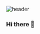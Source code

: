![header](https://capsule-render.vercel.app/api?type=Soft&color=#FE2E2E&height=100&section=header&text=재능은%20피워%20내는%20것,%20센스는%20갈고%20닦는%20것&fontSize=20&fontColor=#1C1C1C)

### Hi there 👋



<!--
**losskatsu/losskatsu** is a ✨ _special_ ✨ repository because its `README.md` (this file) appears on your GitHub profile.

Here are some ideas to get you started:

- 🔭 I’m currently working on ...
- 🌱 I’m currently learning ...
- 👯 I’m looking to collaborate on ...
- 🤔 I’m looking for help with ...
- 💬 Ask me about ...
- 📫 How to reach me: ...
- 😄 Pronouns: ...
- ⚡ Fun fact: ...
-->
